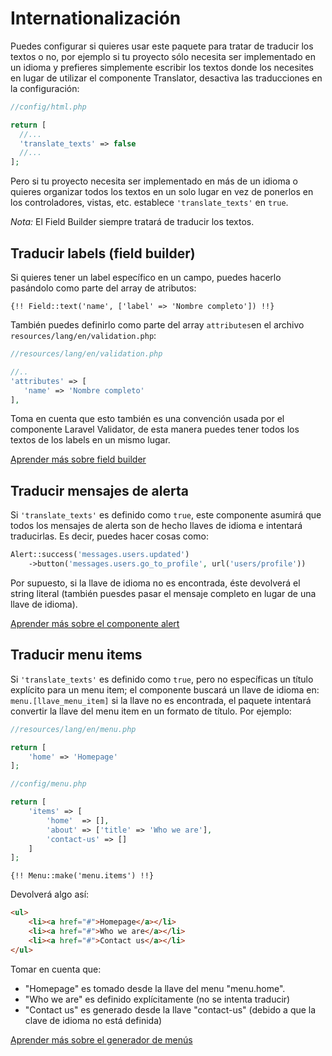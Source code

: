 # Internationalización

Puedes configurar si quieres usar este paquete para tratar de traducir los textos o no, por ejemplo si tu proyecto sólo necesita ser implementado en un idioma y prefieres simplemente escribir los textos donde los necesites en lugar de utilizar el componente Translator, desactiva las traducciones en la configuración:

```php
//config/html.php

return [
  //...
  'translate_texts' => false
  //...
];
```

Pero si tu proyecto necesita ser implementado en más de un idioma o quieres organizar todos los textos en un solo lugar en vez de ponerlos en los controladores, vistas, etc. establece `'translate_texts'` en `true`.

*Nota:* El Field Builder siempre tratará de traducir los textos.

## Traducir labels (field builder)

Si quieres tener un label específico en un campo, puedes hacerlo pasándolo como parte del array de atributos:
 
```blade
{!! Field::text('name', ['label' => 'Nombre completo']) !!}
```
 
También puedes definirlo como parte del array `attributes`en el archivo `resources/lang/en/validation.php`:
 
 ```php
//resources/lang/en/validation.php

//..
'attributes' => [
    'name' => 'Nombre completo'
],
```

Toma en cuenta que esto también es una convención usada por el componente Laravel Validator, de esta manera puedes tener todos los textos de los labels en un mismo lugar.  

[Aprender más sobre field builder](field-builder.md)

## Traducir mensajes de alerta

Si `'translate_texts'` es definido como `true`, este componente asumirá que todos los mensajes de alerta son de hecho llaves de idioma e intentará traducirlas. Es decir, puedes hacer cosas como:

```php
Alert::success('messages.users.updated')
    ->button('messages.users.go_to_profile', url('users/profile'))
```

Por supuesto, si la llave de idioma no es encontrada, éste devolverá el string literal (también puesdes pasar el mensaje completo en lugar de una llave de idioma).

[Aprender más sobre el componente alert](alert-messages.md)

## Traducir menu items

Si `'translate_texts'` es definido como `true`, pero no específicas un título explícito para un menu item; el componente buscará un llave de idioma en: `menu.[llave_menu_item]` si la llave no es encontrada, el paquete intentará convertir la llave del menu item en un formato de título. Por ejemplo:

```php
//resources/lang/en/menu.php

return [
    'home' => 'Homepage'
];
```

```php
//config/menu.php

return [
    'items' => [
        'home'  => [],
        'about' => ['title' => 'Who we are'],
        'contact-us' => []
    ]
];
```

```blade
{!! Menu::make('menu.items') !!}
```

Devolverá algo así:

```html
<ul>
    <li><a href="#">Homepage</a></li>
    <li><a href="#">Who we are</a></li>
    <li><a href="#">Contact us</a></li>
</ul>
```

Tomar en cuenta que:
 
* "Homepage" es tomado desde la llave del menu "menu.home".
* "Who we are" es definido explícitamente (no se intenta traducir)
* "Contact us" es generado desde la llave "contact-us" (debido a que la clave de idioma no está definida)

[Aprender más sobre el generador de menús](menu-generator.md)